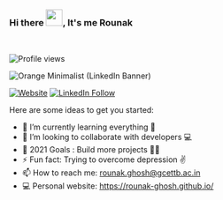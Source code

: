 ### Hi there <img src="https://raw.githubusercontent.com/iampavangandhi/iampavangandhi/master/gifs/Hi.gif" width="30px">, It's me Rounak

<!--<p align="center"><img width="80%" src="./assets/gh-readme-header.png" /></p>-->

<br />

![Profile views](https://gpvc.arturio.dev/rounak-ghosh)

![Orange Minimalist (LinkedIn Banner)](https://user-images.githubusercontent.com/62801352/164508990-c018c80c-0b33-49e7-81ff-383a7d648ef5.png)

[![Website](https://img.shields.io/website?down_color=Red&down_message=Offline&label=rounak-ghosh.github.io&style=for-the-badge&up_color=Green&up_message=Online&url=https%3A%2F%2Frounak-ghosh.github.io%2F)](https://rounak-ghosh.github.io/)
[![LinkedIn Follow](https://img.shields.io/website?down_color=Red&down_message=Active&label=rounak%20ghosh&logo=linkedin&style=for-the-badge&up_color=Blue&up_message=Active&url=https%3A%2F%2Fwww.linkedin.com%2Fin%2Frounak-ghosh-b88649191)](https://www.linkedin.com/in/rounak-ghosh-b88649191)


Here are some ideas to get you started:

- 🌱 I’m currently learning everything 🤣
- 👫 I’m looking to collaborate with developers 💻
- 🥅 2021 Goals : Build more projects 👨‍🎓
- ⚡ Fun fact: Trying to overcome depression ✌
- 📫 How to reach me: rounak.ghosh@gcettb.ac.in
- 💻 Personal website: https://rounak-ghosh.github.io/
